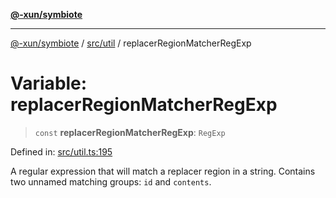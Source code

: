 [**@-xun/symbiote**](../../../README.md)

***

[@-xun/symbiote](../../../README.md) / [src/util](../README.md) / replacerRegionMatcherRegExp

# Variable: replacerRegionMatcherRegExp

> `const` **replacerRegionMatcherRegExp**: `RegExp`

Defined in: [src/util.ts:195](https://github.com/Xunnamius/symbiote/blob/ecdd713c4d242b92209fafa38beadafe2769795c/src/util.ts#L195)

A regular expression that will match a replacer region in a string. Contains
two unnamed matching groups: `id` and `contents`.
